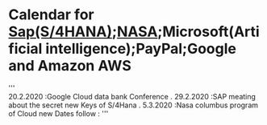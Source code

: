 # Calendar for [Sap(S/4HANA)](https://www.sap.com/germany/cmp/dg/s4hana-move-general-request/index.html?campaigncode=CRM-DE20-PPC-DDE_DCRTA0&source=ppc-mee-ao-dg_S4H_x_DE_x_x-GOO-x-x&DFA=1&gclid=Cj0KCQiA7aPyBRChARIsAJfWCgJgR-xljMbrXhHrM0fdfPuITPeomw1mOtsuNCCW7gpE0R-GSpFVOEkaAs6PEALw_wcB&gclsrc=aw.dshttps://www.sap.com/germany/cmp/dg/s4hana-move-general-request/index.html?campaigncode=CRM-DE20-PPC-DDE_DCRTA0&source=ppc-mee-ao-dg_S4H_x_DE_x_x-GOO-x-x&DFA=1&gclid=Cj0KCQiA7aPyBRChARIsAJfWCgJgR-xljMbrXhHrM0fdfPuITPeomw1mOtsuNCCW7gpE0R-GSpFVOEkaAs6PEALw_wcB&gclsrc=aw.ds);[NASA](https://www.nasa.gov/);Microsoft(Artificial intelligence);PayPal;Google and Amazon AWS

'''  
20.2.2020 :Google Cloud data bank Conference .
29.2.2020 :SAP meating about the secret new Keys of S/4Hana . 
5.3.2020 :Nasa columbus program of Cloud
new Dates follow :
'''
 

